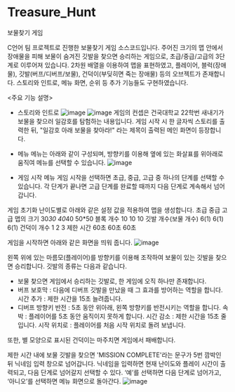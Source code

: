 # Treasure_Hunt

보물찾기 게임

C언어 팀 프로젝트로 진행한 보물찾기 게임 소스코드입니다.
주어진 크기의 맵 안에서 장애물을 피해 보물이 숨겨진 깃발을 찾으면 승리하는 게임으로, 초급/중급/고급의 3단계로 이루어져 있습니다.
2차원 배열을 이용하여 맵을 표현하였고, 플레이어, 블럭(장애물), 깃발(버프/디버프/보물), 건덕이(부딪히면 죽는 장애물) 등의 오브젝트가 존재합니다.
스토리와 인트로, 메뉴 화면, 순위 등 추가 기능들도 구현하였습니다.

<주요 기능 설명>
- 스토리와 인트로
![image](https://user-images.githubusercontent.com/105623744/212006596-c3914ca7-ca24-4b11-a66a-a09f445105df.png)
![image](https://user-images.githubusercontent.com/105623744/212006628-0b242743-b146-461a-9bd4-d47d192a5f57.png)
게임의 컨셉은 건국대학교 22학번 새내기가 보물을 찾으러 일감호를 탐험하는 내용입니다. 게임 시작 시 한 글자씩 스토리를 출력한 뒤, "일감호 아래 보물을 찾아라!" 라는 제목이 출력된 메인 화면이 등장합니다.
 
- 메뉴
메뉴는 아래와 같이 구성되며, 방향키를 이용해 옆에 있는 화살표를 위아래로 움직여 메뉴를 선택할 수 있습니다.
![image](https://user-images.githubusercontent.com/105623744/212007297-bb0861f1-db5b-4a2d-b2b5-bd372fd65d84.png)

- 게임 시작 메뉴
게임 시작을 선택하면 초급, 중급, 고급 중 하나의 단계를 선택할 수 있습니다. 각 단계가 끝나면 고급 단계를 완료할 때까지 다음 단계로 계속해서 넘어갑니다.

게임 초기화
난이도별로 아래와 같은 설정 값을 적용하여 맵을 생성합니다.
	                  초급	중급	고급
맵의 크기	         30*30	40*40	50*50
블록 개수	           10	   10	   10
깃발 개수(보물 개수) 6(1)	 6(1)	 6(1)
건덕이 개수        	 1	   2   	 3
제한 시간          	60초	 60초	 60초

게임을 시작하면 아래와 같은 화면을 띄워 줍니다.
![image](https://user-images.githubusercontent.com/105623744/212009035-cb296a42-2f46-481a-9477-5582aa871147.png)

왼쪽 위에 있는 마름모(플레이어)를 방향키를 이용해 조작하여 보물이 있는 깃발을 찾으면 승리합니다.
깃발의 종류는 다음과 같습니다.
- 보물
찾으면 게임에서 승리하는 깃발로, 한 게임에 오직 하나만 존재합니다.
- 버프
보호막 : 다음에 디버프 깃발을 만났을 때 그 효과를 방어하는 역할을 합니다.
시간 추가 : 제한 시간을 15초 늘려줍니다.
- 디버프
방향키 반전 : 5초 동안 위아래, 왼쪽 방향키를 반전시키는 역할을 합니다.
속박 : 플레이어를 5초 동안 움직이지 못하게 합니다.
시간 감소 : 제한 시간을 15초 줄입니다.
시작 위치로 : 플레이어를 처음 시작 위치로 돌려 보냅니다.

또한, 별 모양으로 표시된 건덕이는 마주치면 게임에서 패배합니다.

제한 시간 내에 보물 깃발을 찾으면 'MISSION COMPLETE'라는 문구가 5번 깜박인 뒤 닉네임 입력 창으로 넘어갑니다.
닉네임을 입력하면 현재 난이도와 플레이 시간이 출력되고, 다음 단계로 넘어갈지 선택할 수 있다. ‘예’를 선택하면 다음 단계로 넘어가고, ‘아니오’를 선택하면 메뉴 화면으로 돌아간다.
![image](https://user-images.githubusercontent.com/105623744/212010720-035f8806-05c1-4956-81af-3bd00e872e45.png)

